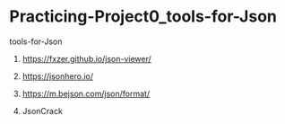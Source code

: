 # Practicing-Project0_tools-for-Json
 tools-for-Json

1. https://fxzer.github.io/json-viewer/

2. https://jsonhero.io/

3. https://m.bejson.com/json/format/

4. JsonCrack
